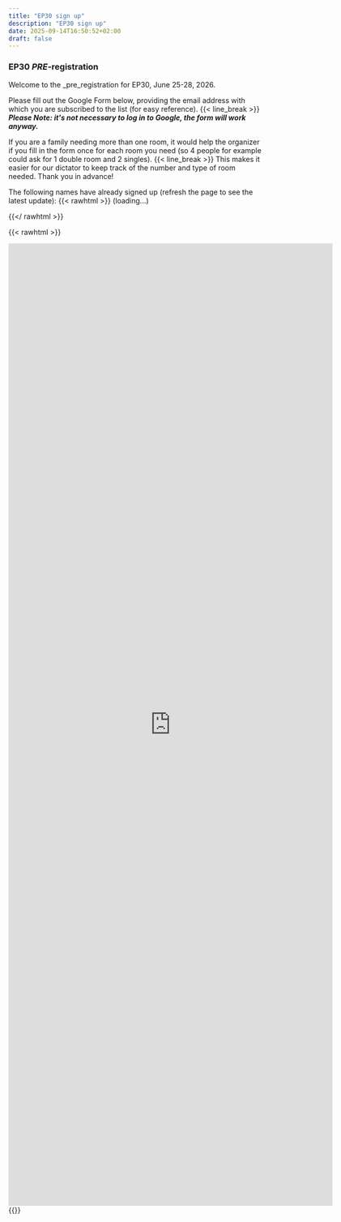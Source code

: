 ```yaml
---
title: "EP30 sign up"
description: "EP30 sign up"
date: 2025-09-14T16:50:52+02:00
draft: false
---
```

### EP30 _PRE_-registration
Welcome to the _pre_registration for EP30, June 25-28, 2026.

Please fill out the Google Form below, providing the email address with which you are subscribed 
to the list (for easy reference).
{{<  line_break >}} 
_**Please Note: it's not necessary to log in to Google, the form will work anyway.**_

If you are a family needing more than one room, it would help the organizer if you fill in the 
form once for each room you need (so 4 people for example could ask for 1 double room and 2 singles).
{{< line_break >}}
This makes it easier for our dictator to keep track of the number and type of room needed. Thank you in advance!

The following names have already signed up (refresh the page to see the latest update):
{{< rawhtml >}}
<span id="names">(loading...)</span>

<script language="javascript">
        document.addEventListener('DOMContentLoaded', function() {
    fetch('https://docs.google.com/spreadsheets/d/e/2PACX-1vRqzlI_LDDCpa9nsR91szFIwBS0zNJH4AkX18AsPodSLOwL5eh94eMbmSqFry4SQ81ShU22nUHGA30I/pub?gid=99001797&single=true&output=tsv')
        .then(response => response.text())
        .then(data => {
            var lines = data.split('\n');
            var names = lines[1].split('\t')[1];
            document.getElementById('names').textContent = names;
        })
        .catch(error => {
            document.getElementById('names').textContent = "(failed to load)";
            console.error('Error loading TSV file:', error);
        });
});

</script>
{{</ rawhtml >}}


{{< rawhtml >}}
<iframe src="https://docs.google.com/forms/d/e/1FAIpQLScgXJITsQm-9G6lj5mbZgxgJgIu4zRDpyU6zk0GENIiFbfnEg/viewform?embedded=true" width="640" height="1900" frameborder="0" marginheight="0" marginwidth="0">Laden…</iframe>
{{</ rawhtml >}}
